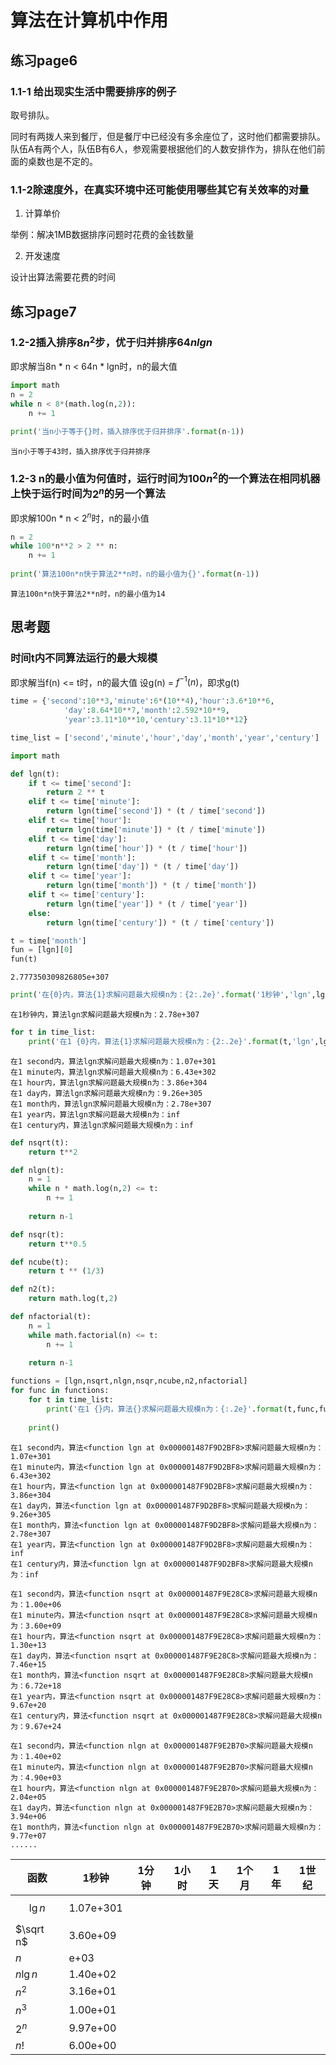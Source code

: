 
# 算法在计算机中作用
## 练习page6
### 1.1-1 给出现实生活中需要排序的例子

取号排队。

同时有两拨人来到餐厅，但是餐厅中已经没有多余座位了，这时他们都需要排队。队伍A有两个人，队伍B有6人，参观需要根据他们的人数安排作为，排队在他们前面的桌数也是不定的。

### 1.1-2除速度外，在真实环境中还可能使用哪些其它有关效率的对量

1. 计算单价

举例：解决1MB数据排序问题时花费的金钱数量

2. 开发速度

设计出算法需要花费的时间

## 练习page7
### 1.2-2插入排序$8n^{2}$步，优于归并排序$64nlgn$
即求解当8n \* n < 64n \* lgn时，n的最大值


```python
import math
n = 2
while n < 8*(math.log(n,2)):
    n += 1

print('当n小于等于{}时，插入排序优于归并排序'.format(n-1))
```

    当n小于等于43时，插入排序优于归并排序
    

### 1.2-3 n的最小值为何值时，运行时间为100$n^{2}$的一个算法在相同机器上快于运行时间为$2^{n}$的另一个算法
即求解100n \* n < $2^{n}$时，n的最小值


```python
n = 2
while 100*n**2 > 2 ** n:
    n += 1
    
print('算法100n*n快于算法2**n时，n的最小值为{}'.format(n-1))
```

    算法100n*n快于算法2**n时，n的最小值为14
    

## 思考题
### 时间t内不同算法运行的最大规模
即求解当f(n) <= t时，n的最大值
设g(n) = $f^{-1}(n)$，即求g(t)


```python
time = {'second':10**3,'minute':6*(10**4),'hour':3.6*10**6,
            'day':8.64*10**7,'month':2.592*10**9,
            'year':3.11*10**10,'century':3.11*10**12}
```


```python
time_list = ['second','minute','hour','day','month','year','century']
```


```python
import math
```


```python
def lgn(t):
    if t <= time['second']:
        return 2 ** t
    elif t <= time['minute']:
        return lgn(time['second']) * (t / time['second'])
    elif t <= time['hour']:
        return lgn(time['minute']) * (t / time['minute'])
    elif t <= time['day']:
        return lgn(time['hour']) * (t / time['hour'])
    elif t <= time['month']:
        return lgn(time['day']) * (t / time['day'])
    elif t <= time['year']:
        return lgn(time['month']) * (t / time['month'])
    elif t <= time['century']:
        return lgn(time['year']) * (t / time['year'])
    else:
        return lgn(time['century']) * (t / time['century'])
```


```python
t = time['month']
fun = [lgn][0]
fun(t)
```




    2.777350309826805e+307




```python
print('在{0}内，算法{1}求解问题最大规模n为：{2:.2e}'.format('1秒钟','lgn',lgn(t)))
```

    在1秒钟内，算法lgn求解问题最大规模n为：2.78e+307
    


```python
for t in time_list:
    print('在1 {0}内，算法{1}求解问题最大规模n为：{2:.2e}'.format(t,'lgn',lgn(time[t])))
```

    在1 second内，算法lgn求解问题最大规模n为：1.07e+301
    在1 minute内，算法lgn求解问题最大规模n为：6.43e+302
    在1 hour内，算法lgn求解问题最大规模n为：3.86e+304
    在1 day内，算法lgn求解问题最大规模n为：9.26e+305
    在1 month内，算法lgn求解问题最大规模n为：2.78e+307
    在1 year内，算法lgn求解问题最大规模n为：inf
    在1 century内，算法lgn求解问题最大规模n为：inf
    


```python
def nsqrt(t):
    return t**2
```


```python
def nlgn(t):
    n = 1
    while n * math.log(n,2) <= t:
        n += 1
    
    return n-1
```


```python
def nsqr(t):
    return t**0.5
```


```python
def ncube(t):
    return t ** (1/3)
```


```python
def n2(t):
    return math.log(t,2)
```


```python
def nfactorial(t):
    n = 1
    while math.factorial(n) <= t:
        n += 1
        
    return n-1
```


```python
functions = [lgn,nsqrt,nlgn,nsqr,ncube,n2,nfactorial]
for func in functions:
    for t in time_list:
        print('在1 {}内，算法{}求解问题最大规模n为：{:.2e}'.format(t,func,func(time[t])))  
    
    print()
```

    在1 second内，算法<function lgn at 0x000001487F9D2BF8>求解问题最大规模n为：1.07e+301
    在1 minute内，算法<function lgn at 0x000001487F9D2BF8>求解问题最大规模n为：6.43e+302
    在1 hour内，算法<function lgn at 0x000001487F9D2BF8>求解问题最大规模n为：3.86e+304
    在1 day内，算法<function lgn at 0x000001487F9D2BF8>求解问题最大规模n为：9.26e+305
    在1 month内，算法<function lgn at 0x000001487F9D2BF8>求解问题最大规模n为：2.78e+307
    在1 year内，算法<function lgn at 0x000001487F9D2BF8>求解问题最大规模n为：inf
    在1 century内，算法<function lgn at 0x000001487F9D2BF8>求解问题最大规模n为：inf
    
    在1 second内，算法<function nsqrt at 0x000001487F9E28C8>求解问题最大规模n为：1.00e+06
    在1 minute内，算法<function nsqrt at 0x000001487F9E28C8>求解问题最大规模n为：3.60e+09
    在1 hour内，算法<function nsqrt at 0x000001487F9E28C8>求解问题最大规模n为：1.30e+13
    在1 day内，算法<function nsqrt at 0x000001487F9E28C8>求解问题最大规模n为：7.46e+15
    在1 month内，算法<function nsqrt at 0x000001487F9E28C8>求解问题最大规模n为：6.72e+18
    在1 year内，算法<function nsqrt at 0x000001487F9E28C8>求解问题最大规模n为：9.67e+20
    在1 century内，算法<function nsqrt at 0x000001487F9E28C8>求解问题最大规模n为：9.67e+24
    
    在1 second内，算法<function nlgn at 0x000001487F9E2B70>求解问题最大规模n为：1.40e+02
    在1 minute内，算法<function nlgn at 0x000001487F9E2B70>求解问题最大规模n为：4.90e+03
    在1 hour内，算法<function nlgn at 0x000001487F9E2B70>求解问题最大规模n为：2.04e+05
    在1 day内，算法<function nlgn at 0x000001487F9E2B70>求解问题最大规模n为：3.94e+06
    在1 month内，算法<function nlgn at 0x000001487F9E2B70>求解问题最大规模n为：9.77e+07
    ......
    

函数|1秒钟|1分钟|1小时|1天|1个月|1年|1世纪
--|--|--|--|--|--|--|--
$$ \lg n $$|1.07e+301||||||
$\sqrt n$|3.60e+09||||||
$n$|e+03||||||
$n\lg n$|1.40e+02||||||
$n^{2}$|3.16e+01||||||
$n^{3}$|1.00e+01||||||
$2^{n}$|9.97e+00||||||
$n!$|6.00e+00||||||

